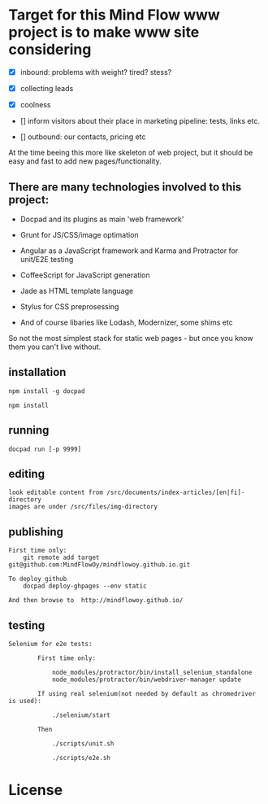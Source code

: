 # Target for this Mind Flow www project is to make www site considering

- [x] inbound: problems with weight? tired? stess?

- [x] collecting leads

- [x] coolness

- [] inform visitors about their place in marketing pipeline: tests, links etc.

- [] outbound: our contacts, pricing etc


At the time beeing this more like skeleton of web project, but it should be easy and fast to add new pages/functionality.

## There are many technologies involved to this project:

- Docpad and its plugins as main 'web framework'

- Grunt for JS/CSS/image optimation

- Angular as a JavaScript framework and Karma and Protractor for unit/E2E testing

- CoffeeScript for JavaScript generation

- Jade as HTML template language

- Stylus for CSS preprosessing

- And of course libaries like Lodash, Modernizer, some shims etc

So not the most simplest stack for static web pages - but once you know them you can't live without.

## installation

    npm install -g docpad

    npm install

## running

    docpad run [-p 9999]


## editing

    look editable content from /src/documents/index-articles/[en|fi]-directory
    images are under /src/files/img-directory

## publishing
    First time only:
        git remote add target git@github.com:MindFlowOy/mindflowoy.github.io.git

    To deploy github
        docpad deploy-ghpages --env static

    And then browse to  http://mindflowoy.github.io/

## testing

    Selenium for e2e tests:

            First time only:

                node_modules/protractor/bin/install_selenium_standalone
                node_modules/protractor/bin/webdriver-manager update

            If using real selenium(not needed by default as chromedriver is used):

                ./selenium/start

            Then

                ./scripts/unit.sh

                ./scripts/e2e.sh




# License

